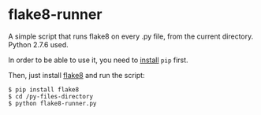 # flake8-runner
A simple script that runs flake8 on every .py file, from the current directory.   
Python 2.7.6 used.

In order to be able to use it, you need to [install](https://pip.pypa.io/en/latest/installing.html) `pip` first.  

Then, just install [flake8](https://pypi.python.org/pypi/flake8) and run the script:  
```
$ pip install flake8
$ cd /py-files-directory
$ python flake8-runner.py
```

